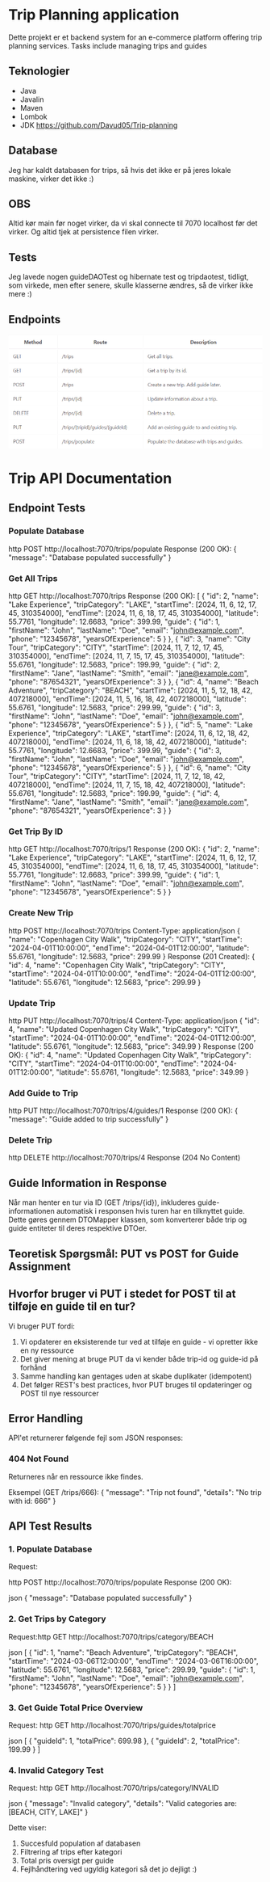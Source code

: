 # Trip Planning application

Dette projekt er et backend system for an e-commerce platform offering trip planning services. Tasks include managing trips and guides

## Teknologier
- Java
- Javalin
- Maven
- Lombok
- JDK
  https://github.com/Davud05/Trip-planning

## Database 
Jeg har kaldt databasen for trips, så hvis det ikke er på jeres lokale maskine, virker det ikke :)
## OBS
Altid kør main før noget virker, da vi skal connecte til 7070 localhost før det virker.
Og altid tjek at persistence filen virker.
## Tests
Jeg lavede nogen guideDAOTest og hibernate test og tripdaotest, tidligt, som virkede, men efter senere, skulle klasserne ændres, så de virker ikke mere :)
## Endpoints
![img.png](img.png)
# Trip API Documentation

## Endpoint Tests

### Populate Database
http
POST http://localhost:7070/trips/populate
Response (200 OK):
{
"message": "Database populated successfully"
}


### Get All Trips

http
GET http://localhost:7070/trips
Response (200 OK):
[
{
"id": 2,
"name": "Lake Experience",
"tripCategory": "LAKE",
"startTime": [2024, 11, 6, 12, 17, 45, 310354000],
"endTime": [2024, 11, 6, 18, 17, 45, 310354000],
"latitude": 55.7761,
"longitude": 12.6683,
"price": 399.99,
"guide": {
"id": 1,
"firstName": "John",
"lastName": "Doe",
"email": "john@example.com",
"phone": "12345678",
"yearsOfExperience": 5
}
},
{
"id": 3,
"name": "City Tour",
"tripCategory": "CITY",
"startTime": [2024, 11, 7, 12, 17, 45, 310354000],
"endTime": [2024, 11, 7, 15, 17, 45, 310354000],
"latitude": 55.6761,
"longitude": 12.5683,
"price": 199.99,
"guide": {
"id": 2,
"firstName": "Jane",
"lastName": "Smith",
"email": "jane@example.com",
"phone": "87654321",
"yearsOfExperience": 3
}
},
{
"id": 4,
"name": "Beach Adventure",
"tripCategory": "BEACH",
"startTime": [2024, 11, 5, 12, 18, 42, 407218000],
"endTime": [2024, 11, 5, 16, 18, 42, 407218000],
"latitude": 55.6761,
"longitude": 12.5683,
"price": 299.99,
"guide": {
"id": 3,
"firstName": "John",
"lastName": "Doe",
"email": "john@example.com",
"phone": "12345678",
"yearsOfExperience": 5
}
},
{
"id": 5,
"name": "Lake Experience",
"tripCategory": "LAKE",
"startTime": [2024, 11, 6, 12, 18, 42, 407218000],
"endTime": [2024, 11, 6, 18, 18, 42, 407218000],
"latitude": 55.7761,
"longitude": 12.6683,
"price": 399.99,
"guide": {
"id": 3,
"firstName": "John",
"lastName": "Doe",
"email": "john@example.com",
"phone": "12345678",
"yearsOfExperience": 5
}
},
{
"id": 6,
"name": "City Tour",
"tripCategory": "CITY",
"startTime": [2024, 11, 7, 12, 18, 42, 407218000],
"endTime": [2024, 11, 7, 15, 18, 42, 407218000],
"latitude": 55.6761,
"longitude": 12.5683,
"price": 199.99,
"guide": {
"id": 4,
"firstName": "Jane",
"lastName": "Smith",
"email": "jane@example.com",
"phone": "87654321",
"yearsOfExperience": 3
}
}


### Get Trip By ID
http
GET http://localhost:7070/trips/1
Response (200 OK):
{
"id": 2,
"name": "Lake Experience",
"tripCategory": "LAKE",
"startTime": [2024, 11, 6, 12, 17, 45, 310354000],
"endTime": [2024, 11, 6, 18, 17, 45, 310354000],
"latitude": 55.7761,
"longitude": 12.6683,
"price": 399.99,
"guide": {
"id": 1,
"firstName": "John",
"lastName": "Doe",
"email": "john@example.com",
"phone": "12345678",
"yearsOfExperience": 5
}
}


### Create New Trip

http
POST http://localhost:7070/trips
Content-Type: application/json
{
"name": "Copenhagen City Walk",
"tripCategory": "CITY",
"startTime": "2024-04-01T10:00:00",
"endTime": "2024-04-01T12:00:00",
"latitude": 55.6761,
"longitude": 12.5683,
"price": 299.99
}
Response (201 Created):
{
"id": 4,
"name": "Copenhagen City Walk",
"tripCategory": "CITY",
"startTime": "2024-04-01T10:00:00",
"endTime": "2024-04-01T12:00:00",
"latitude": 55.6761,
"longitude": 12.5683,
"price": 299.99
}


### Update Trip

http
PUT http://localhost:7070/trips/4
Content-Type: application/json
{
"id": 4,
"name": "Updated Copenhagen City Walk",
"tripCategory": "CITY",
"startTime": "2024-04-01T10:00:00",
"endTime": "2024-04-01T12:00:00",
"latitude": 55.6761,
"longitude": 12.5683,
"price": 349.99
}
Response (200 OK):
{
"id": 4,
"name": "Updated Copenhagen City Walk",
"tripCategory": "CITY",
"startTime": "2024-04-01T10:00:00",
"endTime": "2024-04-01T12:00:00",
"latitude": 55.6761,
"longitude": 12.5683,
"price": 349.99
}


### Add Guide to Trip

http
PUT http://localhost:7070/trips/4/guides/1
Response (200 OK):
{
"message": "Guide added to trip successfully"
}


### Delete Trip

http
DELETE http://localhost:7070/trips/4
Response (204 No Content)



## Guide Information in Response
Når man henter en tur via ID (GET /trips/{id}), inkluderes guide-informationen automatisk i responsen hvis turen har en tilknyttet guide. Dette gøres gennem DTOMapper klassen, som konverterer både trip og guide entiteter til deres respektive DTOer.

## Teoretisk Spørgsmål: PUT vs POST for Guide Assignment

## Hvorfor bruger vi PUT i stedet for POST til at tilføje en guide til en tur?

Vi bruger PUT fordi:

1. Vi opdaterer en eksisterende tur ved at tilføje en guide - vi opretter ikke en ny ressource
2. Det giver mening at bruge PUT da vi kender både trip-id og guide-id på forhånd
3. Samme handling kan gentages uden at skabe duplikater (idempotent)
4. Det følger REST's best practices, hvor PUT bruges til opdateringer og POST til nye ressourcer

## Error Handling

API'et returnerer følgende fejl som JSON responses:

### 404 Not Found
Returneres når en ressource ikke findes.

Eksempel (GET /trips/666):
{
"message": "Trip not found",
"details": "No trip with id: 666"
}


## API Test Results

### 1. Populate Database
Request:

http
POST http://localhost:7070/trips/populate
Response (200 OK):

json
{
"message": "Database populated successfully"
}


### 2. Get Trips by Category
Request:http
GET http://localhost:7070/trips/category/BEACH

json
[
{
"id": 1,
"name": "Beach Adventure",
"tripCategory": "BEACH",
"startTime": "2024-03-06T12:00:00",
"endTime": "2024-03-06T16:00:00",
"latitude": 55.6761,
"longitude": 12.5683,
"price": 299.99,
"guide": {
"id": 1,
"firstName": "John",
"lastName": "Doe",
"email": "john@example.com",
"phone": "12345678",
"yearsOfExperience": 5
}
}
]


### 3. Get Guide Total Price Overview
Request: http
GET http://localhost:7070/trips/guides/totalprice

json
[
{
"guideId": 1,
"totalPrice": 699.98
},
{
"guideId": 2,
"totalPrice": 199.99
}
]


### 4. Invalid Category Test
Request: http
GET http://localhost:7070/trips/category/INVALID

json
{
"message": "Invalid category",
"details": "Valid categories are: [BEACH, CITY, LAKE]"
}

Dette viser:
1. Succesfuld population af databasen
2. Filtrering af trips efter kategori
3. Total pris oversigt per guide
4. Fejlhåndtering ved ugyldig kategori
så det jo dejligt :)



